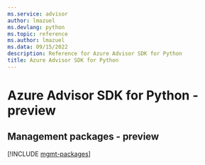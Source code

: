 ```yaml
---
ms.service: advisor
author: lmazuel
ms.devlang: python
ms.topic: reference
ms.author: lmazuel
ms.data: 09/15/2022
description: Reference for Azure Advisor SDK for Python
title: Azure Advisor SDK for Python
---
```

# Azure Advisor SDK for Python - preview

## Management packages - preview
[!INCLUDE [mgmt-packages](advisor-mgmt-index.md)]